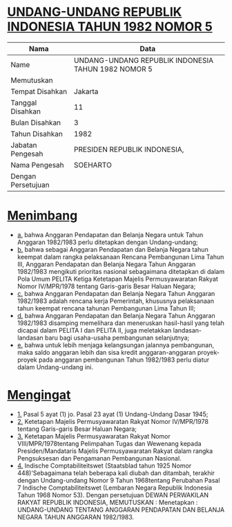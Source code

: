 # [UNDANG-UNDANG REPUBLIK INDONESIA TAHUN 1982 NOMOR 5](http://example.org/legal/document/uu/1982/5)

| Nama | Data |
| ------ | ----- |
|Name|UNDANG-UNDANG REPUBLIK INDONESIA TAHUN 1982 NOMOR 5|
|Memutuskan||
|Tempat Disahkan|Jakarta|
|Tanggal Disahkan|11|
|Bulan Disahkan|3|
|Tahun Disahkan|1982|
|Jabatan Pengesah|PRESIDEN REPUBLIK INDONESIA,|
|Nama Pengesah|SOEHARTO|
|Dengan Persetujuan||
# [Menimbang](http://example.org/legal/document/uu/1982/5/menimbang)

* [a.](http://example.org/legal/document/uu/1982/5/menimbang/point/a) bahwa Anggaran Pendapatan dan Belanja Negara untuk Tahun Anggaran 1982/1983 perlu ditetapkan dengan Undang-undang;
* [b.](http://example.org/legal/document/uu/1982/5/menimbang/point/b) bahwa sebagai Anggaran Pendapatan dan Belanja Negara tahun keempat dalam rangka pelaksanaan Rencana Pembangunan Lima Tahun III, Anggaran Pendapatan dan Belanja Negara Tahun Anggaran 1982/1983 mengikuti prioritas nasional sebagaimana ditetapkan di dalam Pola Umum PELITA Ketiga Ketetapan Majelis Permusyawaratan Rakyat Nomor IV/MPR/1978 tentang Garis-garis Besar Haluan Negara;
* [c.](http://example.org/legal/document/uu/1982/5/menimbang/point/c) bahwa Anggaran Pendapatan dan Belanja Negara Tahun Anggaran 1982/1983 adalah rencana kerja Pemerintah, khususnya pelaksanaan tahun keempat rencana tahunan Pembangunan Lima Tahun III;
* [d.](http://example.org/legal/document/uu/1982/5/menimbang/point/d) bahwa Anggaran Pendapatan dan Belanja Negara Tahun Anggaran 1982/1983 disamping memelihara dan meneruskan hasil-hasil yang telah dicapai dalam PELITA I dan PELITA II, juga meletakkan landasan-landasan baru bagi usaha-usaha pembangunan selanjutnya;
* [e.](http://example.org/legal/document/uu/1982/5/menimbang/point/e) bahwa untuk lebih menjaga kelangsungan jalannya pembangunan, maka saldo anggaran lebih dan sisa kredit anggaran-anggaran proyek-proyek pada anggaran pembangunan Tahun 1982/1983 perlu diatur dalam Undang-undang ini.
# [Mengingat](http://example.org/legal/document/uu/1982/5/mengingat)

* [1.](http://example.org/legal/document/uu/1982/5/mengingat/point/0001) Pasal 5 ayat (1) jo. Pasal 23 ayat (1) Undang-Undang Dasar 1945;
* [2.](http://example.org/legal/document/uu/1982/5/mengingat/point/0002) Ketetapan Majelis Permusyawaratan Rakyat Nomor IV/MPR/1978 tentang Garis-garis Besar Haluan Negara;
* [3.](http://example.org/legal/document/uu/1982/5/mengingat/point/0003) Ketetapan Majelis Permusyawaratan Rakyat Nomor VIII/MPR/1978tentang Pelimpahan Tugas dan Wewenang kepada Presiden/Mandataris Majelis Permusyawaratan Rakyat dalam rangka Pengsuksesan dan Pengamanan Pembangunan Nasional.
* [4.](http://example.org/legal/document/uu/1982/5/mengingat/point/0004) Indische Comptabiliteitswet (Staatsblad tahun 1925 Nomor 448)'Sebagaimana telah beberapa kali diubah dan ditambah, terakhir dengan Undang-undang Nomor 9 Tahun 1968tentang Perubahan Pasal 7 Indische Comptabiliteitswet (Lembaran Negara Republik Indonesia Tahun 1968 Nomor 53). Dengan persetujuan DEWAN PERWAKILAN RAKYAT REPUBLIK INDONESIA, MEMUTUSKAN : Menetapkan : UNDANG-UNDANG TENTANG ANGGARAN PENDAPATAN DAN BELANJA NEGARA TAHUN ANGGARAN 1982/1983.